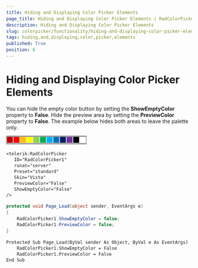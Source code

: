 ```yaml
---
title: Hiding and Displaying Color Picker Elements
page_title: Hiding and Displaying Color Picker Elements | RadColorPicker for ASP.NET AJAX Documentation
description: Hiding and Displaying Color Picker Elements
slug: colorpicker/functionality/hiding-and-displaying-color-picker-elements
tags: hiding,and,displaying,color,picker,elements
published: True
position: 6
---
```


# Hiding and Displaying Color Picker Elements





You can hide the empty color button by setting the **ShowEmptyColor** property to **False**. Hide the preview area by setting the **PreviewColor** property to **False**. The example below hides both areas to leave the palette only.
 

![](images/radcolorpicker015.png)

````ASP.NET
<telerik:RadColorPicker
   ID="RadColorPicker1"
   runat="server"
   Preset="standard"
   Skin="Vista"
   PreviewColor="False"
   ShowEmptyColor="False"
/> 
````





````C#
protected void Page_Load(object sender, EventArgs e)
{
	RadColorPicker1.ShowEmptyColor = false;
	RadColorPicker1.PreviewColor = false;
} 
````
````VB
Protected Sub Page_Load(ByVal sender As Object, ByVal e As EventArgs)
	RadColorPicker1.ShowEmptyColor = False
	RadColorPicker1.PreviewColor = False
End Sub
````

